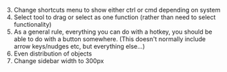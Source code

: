 
3. Change shortcuts menu to show either ctrl or cmd depending on system
4. Select tool to drag or select as one function (rather than need to select functionality)
5. As a general rule, everything you can do with a hotkey, you should be able to do with a button somewhere. (This doesn't normally include arrow keys/nudges etc, but everything else...)
6. Even distribution of objects
7. Change sidebar width to 300px